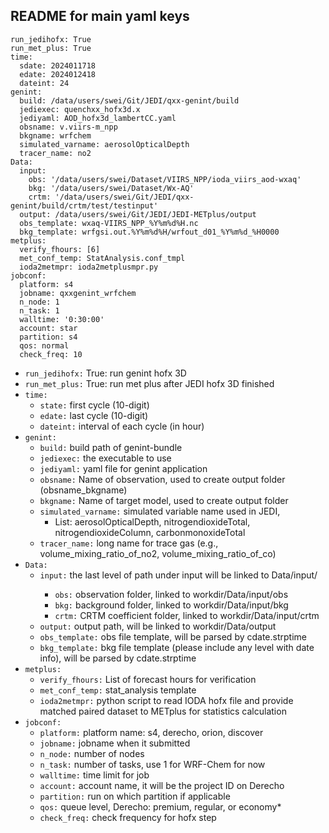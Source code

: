 ## README for main yaml keys
```
run_jedihofx: True
run_met_plus: True
time:
  sdate: 2024011718
  edate: 2024012418
  dateint: 24
genint:
  build: /data/users/swei/Git/JEDI/qxx-genint/build
  jediexec: quenchxx_hofx3d.x
  jediyaml: AOD_hofx3d_lambertCC.yaml
  obsname: v.viirs-m_npp
  bkgname: wrfchem
  simulated_varname: aerosolOpticalDepth
  tracer_name: no2
Data:
  input: 
    obs: '/data/users/swei/Dataset/VIIRS_NPP/ioda_viirs_aod-wxaq'
    bkg: '/data/users/swei/Dataset/Wx-AQ'
    crtm: '/data/users/swei/Git/JEDI/qxx-genint/build/crtm/test/testinput'
  output: /data/users/swei/Git/JEDI/JEDI-METplus/output
  obs_template: wxaq-VIIRS_NPP_%Y%m%d%H.nc
  bkg_template: wrfgsi.out.%Y%m%d%H/wrfout_d01_%Y%m%d_%H0000
metplus:
  verify_fhours: [6]
  met_conf_temp: StatAnalysis.conf_tmpl
  ioda2metmpr: ioda2metplusmpr.py 
jobconf:
  platform: s4
  jobname: qxxgenint_wrfchem
  n_node: 1
  n_task: 1
  walltime: '0:30:00'
  account: star
  partition: s4
  qos: normal
  check_freq: 10
```
* `run_jedihofx:` True: run genint hofx 3D 
* `run_met_plus:` True: run met plus after JEDI hofx 3D finished
* `time:`
  * `state:` first cycle (10-digit)
  * `edate:` last cycle (10-digit)
  * `dateint:` interval of each cycle (in hour)
* `genint:`
  * `build:` build path of genint-bundle
  * `jediexec:` the executable to use
  * `jediyaml:` yaml file for genint application
  * `obsname:` Name of observation, used to create output folder (obsname_bkgname)
  * `bkgname:` Name of target model, used to create output folder
  * `simulated_varname:` simulated variable name used in JEDI,
    * List: aerosolOpticalDepth, nitrogendioxideTotal, nitrogendioxideColumn, carbonmonoxideTotal
  * `tracer_name:` long name for trace gas (e.g., volume_mixing_ratio_of_no2, volume_mixing_ratio_of_co)
* `Data:`
  * `input:` the last level of path under input will be linked to Data/input/<key>
    * `obs:` observation folder, linked to workdir/Data/input/obs 
    * `bkg:` background folder, linked to workdir/Data/input/bkg
    * `crtm:` CRTM coefficient folder, linked to workdir/Data/input/crtm
  * `output:` output path, will be linked to workdir/Data/output
  * `obs_template:` obs file template, will be parsed by cdate.strptime
  * `bkg_template:` bkg file template (please include any level with date info), will be parsed by cdate.strptime
* `metplus:`
  * `verify_fhours:` List of forecast hours for verification
  * `met_conf_temp:` stat_analysis template
  * `ioda2metmpr:` python script to read IODA hofx file and provide matched paired dataset to METplus for statistics calculation
* `jobconf:`
  * `platform:` platform name: s4, derecho, orion, discover
  * `jobname:` jobname when it submitted
  * `n_node:` number of nodes
  * `n_task:` number of tasks, use 1 for WRF-Chem for now
  * `walltime:` time limit for job
  * `account:` account name, it will be the project ID on Derecho
  * `partition:`  run on which partition if applicable
  * `qos:` queue level, Derecho: premium, regular, or economy*
  * `check_freq:` check frequency for hofx step
